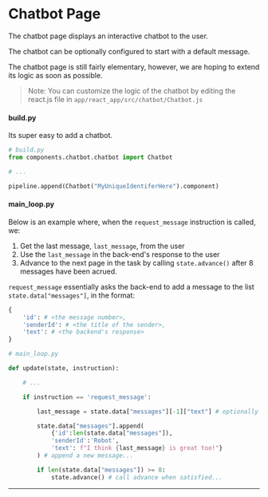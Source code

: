 # Chatbot Page

The chatbot page displays an interactive chatbot to the user.

The chatbot can be optionally configured to start with a default message.

The chatbot page is still fairly elementary, however, we are hoping to extend its logic as soon as possible.

> Note: You can customize the logic of the chatbot by editing the react.js file in `app/react_app/src/chatbot/Chatbot.js`

#### build.py

Its super easy to add a chatbot.

```python
# build.py
from components.chatbot.chatbot import Chatbot

# ...

pipeline.append(Chatbot("MyUniqueIdentiferHere").component)
```


#### main_loop.py

Below is an example where, when the `request_message` instruction is called, we:

1. Get the last message, `last_message`, from the user
2. Use the `last_message` in the back-end's response to the user
3. Advance to the next page in the task by calling `state.advance()` after 8 messages have been acrued.

`request_message` essentially asks the back-end to add a message to the list `state.data["messages"]`, in the format:

```python
{
    'id': # <the message number>, 
    'senderId': # <the title of the sender>, 
    'text': # <the backend's response>
}
```

```python
# main_loop.py

def update(state, instruction):

    # ...

    if instruction == 'request_message':

        last_message = state.data["messages"][-1]["text"] # optionally get the last message

        state.data["messages"].append(
            {'id':len(state.data["messages"]), 
            'senderId':'Robot', 
            'text': f"I think {last_message} is great too!"}
        ) # append a new message...

        if len(state.data["messages"]) >= 8:
            state.advance() # call advance when satisfied...
```

---